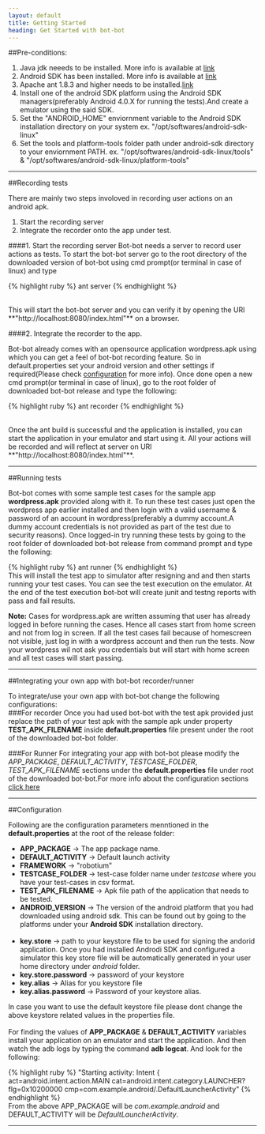 ```yaml
---
layout: default
title: Getting Started
heading: Get Started with bot-bot
---
```

##Pre-conditions:

1. Java jdk neeeds to be installed. More info is available at [link](http://java.com/en/download/index.jsp) 
2. Android SDK has been installed. More info is available at [link](http://developer.android.com/sdk/installing.html)
3. Apache ant 1.8.3 and higher needs to be installed.[link](http://ant.apache.org/)
4. Install one of the android SDK platform using the Android SDK managers(preferably Android 4.0.X for running the tests).And create a emulator using the said SDK.
5. Set the "ANDROID_HOME" enviornment variable to the Android SDK installation directory on your system ex. "/opt/softwares/android-sdk-linux"
6. Set the tools and platform-tools folder path under android-sdk directory to your enviornment PATH. ex. "/opt/softwares/android-sdk-linux/tools" & "/opt/softwares/android-sdk-linux/platform-tools"

---------
##Recording tests

There are mainly two steps involoved in recording user actions on an android apk. 

1. Start the recording server
2. Integrate the recorder onto the app under test.

####1. Start the recording server
Bot-bot needs a server to record user actions as tests. To start the bot-bot server go to the root directory of the downloaded version of bot-bot using cmd prompt(or terminal in case of linux) and type 

{% highlight ruby %}
ant server
{% endhighlight %}

</br>
This will start the bot-bot server and you can verify it by opening the URl **"http://localhost:8080/index.html"** on a browser.

####2. Integrate the recorder to the app.

Bot-bot already comes with an opensource application wordpress.apk using which you can get a feel of bot-bot recording feature.
So in default.properties set your android version and other settings if required(Please check [configuration](#configuration) for more info). Once done open a new cmd prompt(or terminal in case of linux), go to the root folder of downloaded bot-bot release and type the following:
 
{% highlight ruby %}
ant recorder
{% endhighlight %}

</br>
Once the ant build is successful and the application is installed, you can start the application in your emulator and start using it. All your actions will be recorded and will reflect at server on URl **"http://localhost:8080/index.html"**.

--------------

##Running tests

Bot-bot comes with some sample test cases for the sample app **wordpress.apk** provided along with it. To run these test cases just open the wordpress app earlier installed and then login with a valid username & password of an account in wordpress(preferably a dummy account.A dummy account credentials is not provided as part of the test due to security reasons). Once logged-in try running these tests by going to the root folder of downloaded bot-bot release from command prompt and type the following:

{% highlight ruby %}
ant runner
{% endhighlight %}
</br>
This will install the test app to simulator after resigning and and then starts running your test cases. You can see the test execution on the emulator.
At the end of the test execution bot-bot will create junit and testng reports with pass and fail results.

**Note:** Cases for wordpress.apk are written assuming that user has already logged in before running the cases. Hence all cases start from home screen and not from log in screen. If all the test cases fail because of homescreen not visible, just log in with a wordpress account and then run the tests. Now your wordpress wil not ask you credentials but will start with home screen and all test cases will start passing.

------------
##Integrating your own app with bot-bot recorder/runner

To integrate/use your own app with bot-bot change the following configurations:
</br>
###For recorder
Once you had used bot-bot with the test apk provided just replace the path of your test apk with the sample apk under property **TEST_APK_FILENAME** inside **default.properties** file present under the root of the downloaded bot-bot folder.

###For Runner
For integrating your app with bot-bot please modify the _APP_PACKAGE_, _DEFAULT_ACTIVITY_, _TESTCASE_FOLDER_, _TEST_APK_FILENAME_ sections under the **default.properties** file under root of the downloaded bot-bot.For more info about the configuration sections [click here](#configuration)


----------------
##Configuration<a name="configuration"> </a>

Following are the configuration parameters menntioned in the **default.properties** at the root of the release folder:

- **APP_PACKAGE** -> The app package name.
- **DEFAULT_ACTIVITY** -> Default launch activity
- **FRAMEWORK** -> "robotium"
- **TESTCASE_FOLDER** -> test-case folder name under *testcase* where you have your test-cases in csv format.
- **TEST_APK_FILENAME** -> Apk file path of the application that needs to be tested.
- **ANDROID_VERSION** -> The version of the android platform that you had downloaded using android sdk. This can be found out by going to the platforms under your **Android SDK** installation directory.
</br></br>
- **key.store** -> path to your keystore file to be used for signing the andorid application. Once you had installed Androdi SDK and configured a simulator this key store file will be automatically generated in your user home directory under *android* folder.
- **key.store.password** -> password of your keystore
- **key.alias** -> Alias for you keystore file
- **key.alias.password** -> Password of your keystore alias.

In case you want to use the default keystore file please dont change the above keystore related values in the properties file.
</br></br>
For finding the values of **APP_PACKAGE** & **DEFAULT_ACTIVITY** variables install your application on an emulator and start the application. And then watch the adb logs by typing the command **adb logcat**. And look for the following:

{% highlight ruby %}
"Starting activity: Intent { act=android.intent.action.MAIN cat=android.intent.category.LAUNCHER? flg=0x10200000 cmp=com.example.android/.DefaultLauncherActivity"
{% endhighlight %}
</br>
From the above APP_PACKAGE will be *com.example.android* and DEFAULT_ACTIVITY will be *DefaultLauncherActivity*.

---------------



 


